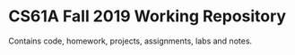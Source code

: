 # CS61A Fall 2019 Working Repository
Contains code, homework, projects, assignments, labs and notes.
